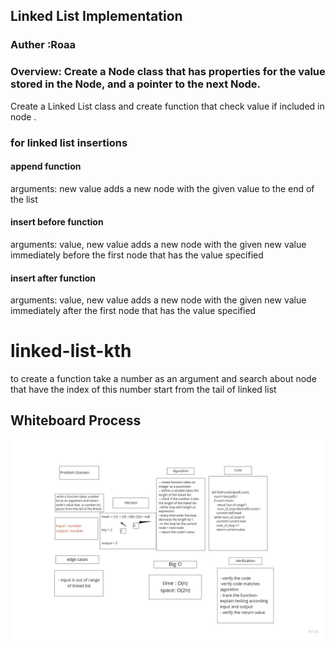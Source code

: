 ## Linked List Implementation
### Auther :Roaa

### Overview: Create a Node class that has properties for the value stored in the Node, and a pointer to the next Node.

   Create a Linked List class and create function that check value if included in node .

### for linked list insertions
#### append function
arguments: new value
adds a new node with the given value to the end of the list
#### insert before function
arguments: value, new value
adds a new node with the given new value immediately before the first node that has the value specified
####  insert after function
arguments: value, new value
adds a new node with the given new value immediately after the first node that has the value specified

# linked-list-kth
to create a function take a number as an argument and search about node that have the index of this number start from the tail of linked list

## Whiteboard Process
 ![linked-list-kth](assets/linked-list-find-key.jpg)
